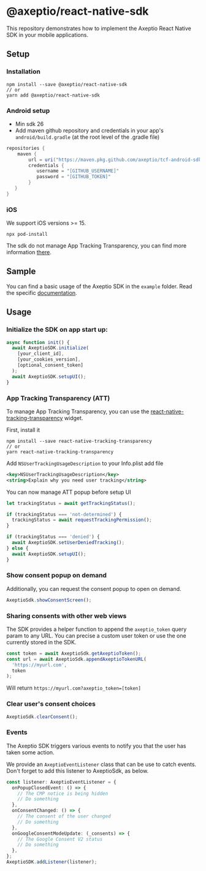 # @axeptio/react-native-sdk

This repository demonstrates how to implement the Axeptio React Native SDK in your mobile applications.

## Setup

### Installation

```shell
npm install --save @axeptio/react-native-sdk
// or
yarn add @axeptio/react-native-sdk
```

### Android setup
- Min sdk 26
- Add maven github repository and credentials in your app's `android/build.gradle` (at the root level of the .gradle file)
```groovy
repositories {
    maven {
        url = uri("https://maven.pkg.github.com/axeptio/tcf-android-sdk")
        credentials {
           username = "[GITHUB_USERNAME]"
           password = "[GITHUB_TOKEN]"
        }
   }
}
```
### iOS

We support iOS versions >= 15.

```shell
npx pod-install
```

The sdk do not manage App Tracking Transparency, you can find more information [there](#app-tracking-transparency-att).

## Sample

You can find a basic usage of the Axeptio SDK in the `example` folder.
Read the specific [documentation](./example/README.md).

## Usage
### Initialize the SDK on app start up:
```typescript
async function init() {
  await AxeptioSDK.initialize(
    [your_client_id],
    [your_cookies_version],
    [optional_consent_token]
  );
  await AxeptioSDK.setupUI();
}
```

### App Tracking Transparency (ATT)

To manage App Tracking Transparency, you can use the [react-native-tracking-transparency](https://www.npmjs.com/package/react-native-tracking-transparency) widget.

First, install it
```shell
npm install --save react-native-tracking-transparency
// or
yarn react-native-tracking-transparency
```

Add `NSUserTrackingUsageDescription` to your Info.plist add file

```xml
<key>NSUserTrackingUsageDescription</key>
<string>Explain why you need user tracking</string>
```

You can now manage ATT popup before setup UI

```typescript
let trackingStatus = await getTrackingStatus();

if (trackingStatus === 'not-determined') {
  trackingStatus = await requestTrackingPermission();
}

if (trackingStatus === 'denied') {
  await AxeptioSDK.setUserDeniedTracking();
} else {
  await AxeptioSDK.setupUI();
}
```

### Show consent popup on demand

Additionally, you can request the consent popup to open on demand.
```typescript
AxeptioSdk.showConsentScreen();
```

### Sharing consents with other web views
The SDK provides a helper function to append the `axeptio_token` query param to any URL.
You can precise a custom user token or use the one currently stored in the SDK.

```typescript
const token = await AxeptioSdk.getAxeptioToken();
const url = await AxeptioSdk.appendAxeptioTokenURL(
  'https://myurl.com',
  token
);
```

Will return `https://myurl.com?axeptio_token=[token]`

### Clear user's consent choices

```typescript
AxeptioSdk.clearConsent();
```

### Events

The Axeptio SDK triggers various events to notify you that the user has taken some action.

We provide an `AxeptioEventListener` class that can be use to catch events. Don't forget to add this listener to AxeptioSdk, as below.

```typescript
const listener: AxeptioEventListener = {
  onPopupClosedEvent: () => {
    // The CMP notice is being hidden
    // Do something
  },
  onConsentChanged: () => {
    // The consent of the user changed
    // Do something
  },
  onGoogleConsentModeUpdate: (_consents) => {
    // The Google Consent V2 status
    // Do something
  },
};
AxeptioSDK.addListener(listener);
```
